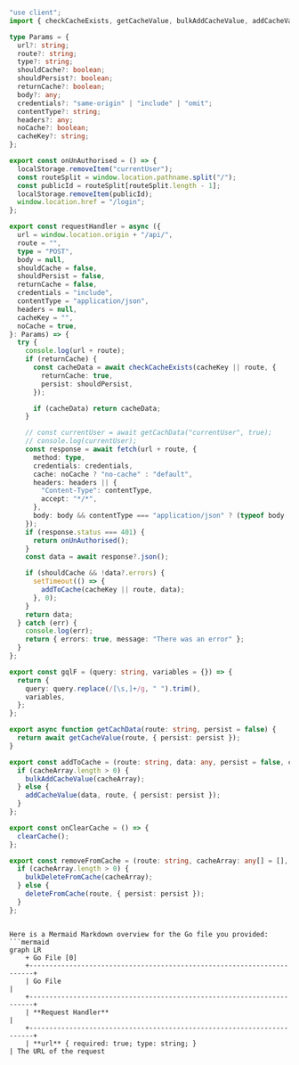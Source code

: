 ```ts

"use client";
import { checkCacheExists, getCacheValue, bulkAddCacheValue, addCacheValue, clearCache, bulkDeleteFromCache, deleteFromCache } from "./cache/cache";

type Params = {
  url?: string;
  route?: string;
  type?: string;
  shouldCache?: boolean;
  shouldPersist?: boolean;
  returnCache?: boolean;
  body?: any;
  credentials?: "same-origin" | "include" | "omit";
  contentType?: string;
  headers?: any;
  noCache?: boolean;
  cacheKey?: string;
};

export const onUnAuthorised = () => {
  localStorage.removeItem("currentUser");
  const routeSplit = window.location.pathname.split("/");
  const publicId = routeSplit[routeSplit.length - 1];
  localStorage.removeItem(publicId);
  window.location.href = "/login";
};

export const requestHandler = async ({
  url = window.location.origin + "/api/",
  route = "",
  type = "POST",
  body = null,
  shouldCache = false,
  shouldPersist = false,
  returnCache = false,
  credentials = "include",
  contentType = "application/json",
  headers = null,
  cacheKey = "",
  noCache = true,
}: Params) => {
  try {
    console.log(url + route);
    if (returnCache) {
      const cacheData = await checkCacheExists(cacheKey || route, {
        returnCache: true,
        persist: shouldPersist,
      });

      if (cacheData) return cacheData;
    }

    // const currentUser = await getCachData("currentUser", true);
    // console.log(currentUser);
    const response = await fetch(url + route, {
      method: type,
      credentials: credentials,
      cache: noCache ? "no-cache" : "default",
      headers: headers || {
        "Content-Type": contentType,
        accept: "*/*",
      },
      body: body && contentType === "application/json" ? (typeof body !== "string" ? JSON.stringify(body) : body) : body,
    });
    if (response.status === 401) {
      return onUnAuthorised();
    }
    const data = await response?.json();

    if (shouldCache && !data?.errors) {
      setTimeout(() => {
        addToCache(cacheKey || route, data);
      }, 0);
    }
    return data;
  } catch (err) {
    console.log(err);
    return { errors: true, message: "There was an error" };
  }
};

export const gqlF = (query: string, variables = {}) => {
  return {
    query: query.replace(/[\s,]+/g, " ").trim(),
    variables,
  };
};

export async function getCachData(route: string, persist = false) {
  return await getCacheValue(route, { persist: persist });
}

export const addToCache = (route: string, data: any, persist = false, cacheArray = []) => {
  if (cacheArray.length > 0) {
    bulkAddCacheValue(cacheArray);
  } else {
    addCacheValue(data, route, { persist: persist });
  }
};

export const onClearCache = () => {
  clearCache();
};

export const removeFromCache = (route: string, cacheArray: any[] = [], persist = false) => {
  if (cacheArray.length > 0) {
    bulkDeleteFromCache(cacheArray);
  } else {
    deleteFromCache(route, { persist: persist });
  }
};


```

```mermaid

Here is a Mermaid Markdown overview for the Go file you provided:
```mermaid
graph LR
    + Go File [0]
    +-----------------------------------------------------------------------+
    | Go File                                                                   |
    +-----------------------------------------------------------------------+
    | **Request Handler**                                                      |
    +-----------------------------------------------------------------------+
    | **url** { required: true; type: string; }                                   | The URL of the request

```
